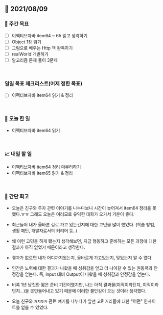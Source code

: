 ## 📅 2021/08/09


### 👏 주간 목표
- [ ] 이펙티브자바 item64 ~ 65 읽고 정리하기
- [ ] Object 1장 읽기
- [ ] 그림으로 배우는 Http 책 완독하기
- [ ] realWorld 개발하기
- [ ] 알고리즘 문제 풀이 3문제

<br/>

### 일일 목표 체크리스트(어제 정한 목표)
- [ ] 이펙티브자바 item64 읽기 & 정리

<br/>

### 💯 오늘 한 일

- 이펙티브자바 item64 읽기

<br/>

### 📈 내일 할 일

- 이펙티브자바 item64 정리 마무리하기
- 이펙티브자바 item65 읽기 & 정리

<br/>

### 🤔 간단 회고

- 오늘은 친구와 투자 관련 이야기를 나누다보니 시간이 늦어져서 item64 정리를 못했다.ㅠㅠ 그래도 오늘은 여러모로 유익한 대화가 오가서 기분이 좋다.
  

- 최근들어 내가 올바른 길로 가고 있는건지에 대한 고민을 많이 했었다. (학습 방법, 생활 패턴, 개발자로서의 커리어 등..)
- 왜 이런 고민을 하게 됐는지 생각해보면, 지금 행동하고 준비하는 모든 과정에 대한 결과가 아직 없었기 때문이라고 생각한다.
- 결과가 없으면 내가 어디까지왔는지, 올바르게 가고있는지, 맞았는지 알 수 없다. 
- 인간은 노력에 대한 결과가 나왔을 때 성취감을 얻고 더 나아갈 수 있는 원동력과 안정감을 얻는다. 즉, Input 대비 Output이 나왔을 때 성취감과 안정감을 얻는다.
- 비록 1년 남짓한 짧은 준비 기간이였지만, 나는 아직 결과물(이직이라던지, 이직이라던지...)을 못만들어내고 있기 때문에 이러한 불안감이 오는 것이라 생각했다.
- 오늘 친구와 `가치투자` 관련 얘기를 나누다가 앞선 고민거리들에 대한 "어떤" 인사이트를 얻을 수 있었다.






 


